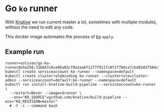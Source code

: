 # Go `ko` runner

With [Knative](https://github.com/knative/) we run current master a lot,
sometimes with multiple modules, without the need to edit any code.

This docker image automates the process of [ko](https://github.com/google/go-containerregistry/tree/master/cmd/ko) `apply`.

## Example run

```
runner=solsson/go-ko-runner@sha256:31b647c6ce06a02cf9a2aa6f1277f911fc0f1f78dca7cbd83dd7564cfcbc8ee9
kubectl create serviceaccount ko-runner --namespace=default
kubectl create clusterrolebinding ko-runner --clusterrole=cluster-admin --serviceaccount=default:ko-runner --namespace=default
kubectl run install-knative-build-pipeline --serviceaccount=ko-runner \
  --restart=Never --image=$runner \
  --env="KO_SOURCE"=github.com/knative/build-pipeline --env="KO_REVISION=master"
  # -t -i --command bash
```



